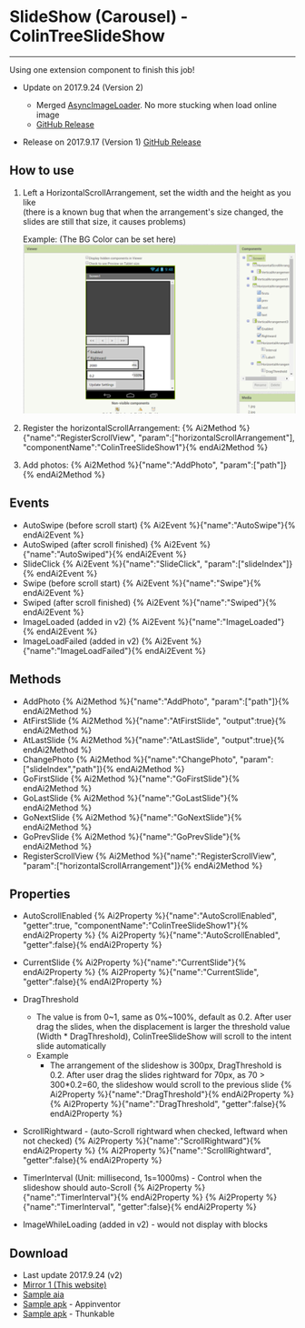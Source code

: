 # SlideShow (Carousel) - ColinTreeSlideShow

---

Using one extension component to finish this job!  

* Update on 2017.9.24 (Version 2)
  * Merged [AsyncImageLoader](AsyncImageLoader). No more stucking when load online image
  * [GitHub Release](https://github.com/ColinTree/aix_colintree_cn/releases/tag/ColinTreeSlideShow_v2)

* Release on 2017.9.17 (Version 1)
  [GitHub Release](https://github.com/ColinTree/aix_colintree_cn/releases/tag/ColinTreeSlideShow)

## How to use

1. Left a HorizontalScrollArrangement, set the width and the height as you like  
   (there is a known bug that when the arrangement's size changed, the slides are still that size, it causes problems)  

   Example: (The BG Color can be set here)  
   ![](../images/ColinTreeSlideShow/DesignPageScreenshot.png)

2. Register the horizontalScrollArrangement:
  {% Ai2Method %}{"name":"RegisterScrollView", "param":["horizontalScrollArrangement"], "componentName":"ColinTreeSlideShow1"}{% endAi2Method %}

3. Add photos:
  {% Ai2Method %}{"name":"AddPhoto", "param":["path"]}{% endAi2Method %}

## Events

* AutoSwipe (before scroll start)
  {% Ai2Event %}{"name":"AutoSwipe"}{% endAi2Event %}
* AutoSwiped (after scroll finished)
  {% Ai2Event %}{"name":"AutoSwiped"}{% endAi2Event %}
* SlideClick
  {% Ai2Event %}{"name":"SlideClick", "param":["slideIndex"]}{% endAi2Event %}
* Swipe (before scroll start)
  {% Ai2Event %}{"name":"Swipe"}{% endAi2Event %}
* Swiped (after scroll finished)
  {% Ai2Event %}{"name":"Swiped"}{% endAi2Event %}
* ImageLoaded (added in v2)
  {% Ai2Event %}{"name":"ImageLoaded"}{% endAi2Event %}
* ImageLoadFailed (added in v2)
  {% Ai2Event %}{"name":"ImageLoadFailed"}{% endAi2Event %}

## Methods

* AddPhoto
  {% Ai2Method %}{"name":"AddPhoto", "param":["path"]}{% endAi2Method %}
* AtFirstSlide
  {% Ai2Method %}{"name":"AtFirstSlide", "output":true}{% endAi2Method %}
* AtLastSlide
  {% Ai2Method %}{"name":"AtLastSlide", "output":true}{% endAi2Method %}
* ChangePhoto
  {% Ai2Method %}{"name":"ChangePhoto", "param":["slideIndex","path"]}{% endAi2Method %}
* GoFirstSlide
  {% Ai2Method %}{"name":"GoFirstSlide"}{% endAi2Method %}
* GoLastSlide
  {% Ai2Method %}{"name":"GoLastSlide"}{% endAi2Method %}
* GoNextSlide
  {% Ai2Method %}{"name":"GoNextSlide"}{% endAi2Method %}
* GoPrevSlide
  {% Ai2Method %}{"name":"GoPrevSlide"}{% endAi2Method %}
* RegisterScrollView
  {% Ai2Method %}{"name":"RegisterScrollView", "param":["horizontalScrollArrangement"]}{% endAi2Method %}

## Properties

* AutoScrollEnabled
  {% Ai2Property %}{"name":"AutoScrollEnabled", "getter":true, "componentName":"ColinTreeSlideShow1"}{% endAi2Property %}
  {% Ai2Property %}{"name":"AutoScrollEnabled", "getter":false}{% endAi2Property %}
* CurrentSlide
  {% Ai2Property %}{"name":"CurrentSlide"}{% endAi2Property %}
  {% Ai2Property %}{"name":"CurrentSlide", "getter":false}{% endAi2Property %}
* DragThreshold
  * The value is from 0~1, same as 0%~100%, default as 0.2. After user drag the slides, when the displacement is larger the threshold value (Width * DragThreshold), ColinTreeSlideShow will scroll to the intent slide automatically
  * Example
    * The arrangement of the slideshow is 300px, DragThreshold is 0.2. After user drag the slides rightward for 70px, as 70 > 300*0.2=60, the slideshow would scroll to the previous slide
  {% Ai2Property %}{"name":"DragThreshold"}{% endAi2Property %}
  {% Ai2Property %}{"name":"DragThreshold", "getter":false}{% endAi2Property %}
* ScrollRightward - (auto-Scroll rightward when checked, leftward when not checked)
  {% Ai2Property %}{"name":"ScrollRightward"}{% endAi2Property %}
  {% Ai2Property %}{"name":"ScrollRightward", "getter":false}{% endAi2Property %}
* TimerInterval (Unit: millisecond, 1s=1000ms) - Control when the slideshow should auto-Scroll
  {% Ai2Property %}{"name":"TimerInterval"}{% endAi2Property %}
  {% Ai2Property %}{"name":"TimerInterval", "getter":false}{% endAi2Property %}

* ImageWhileLoading (added in v2) - would not display with blocks

## Download

* Last update 2017.9.24 (v2)
* <a href="/aix/cn.colintree.aix.ColinTreeSlideshow.aix" target="_blank">Mirror 1 (This website)</a>
* [Sample aia](https://github.com/ColinTree/aix_colintree_cn/releases/download/ColinTreeSlideShow_v2/ColinTreeSlideshowTest.aia)  
* [Sample apk](https://github.com/ColinTree/aix_colintree_cn/releases/download/ColinTreeSlideShow_v2/ColinTreeSlideshowTest_appinventor.apk) - Appinventor  
* [Sample apk](https://github.com/ColinTree/aix_colintree_cn/releases/download/ColinTreeSlideShow_v2/ColinTreeSlideshowTest_thunkable.apk) - Thunkable